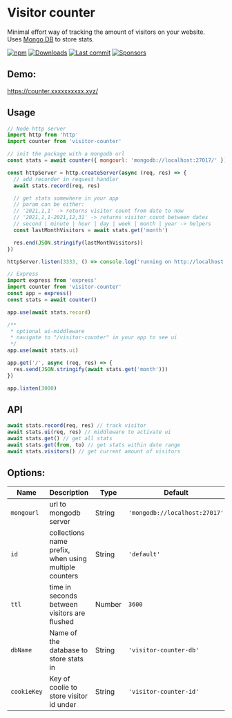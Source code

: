 # Visitor counter

Minimal effort way of tracking the amount of visitors on your website.  
Uses [Mongo DB](https://www.mongodb.com/) to store stats.

[![npm](https://img.shields.io/npm/v/visitor-counter)](https://www.npmjs.com/package/visitor-counter)
[![Downloads](https://img.shields.io/npm/dt/visitor-counter)](https://www.npmjs.com/package/visitor-counter)
[![Last commit](https://img.shields.io/github/last-commit/erikthalen/visitor-counter)](https://github.com/erikthalen/visitor-counter/commits/main)
[![Sponsors](https://img.shields.io/github/sponsors/erikthalen)](https://github.com/erikthalen)

## Demo:

https://counter.xxxxxxxxxx.xyz/

## Usage

```js
// Node http server
import http from 'http'
import counter from 'visitor-counter'

// init the package with a mongodb url
const stats = await counter({ mongourl: 'mongodb://localhost:27017/' })

const httpServer = http.createServer(async (req, res) => {
  // add recorder in request handler
  await stats.record(req, res)

  // get stats somewhere in your app
  // param can be either:
  // '2021,1,1' -> returns visitor count from date to now
  // '2021,1,1-2021,12,31' -> returns visitor count between dates
  // second | minute | hour | day | week | month | year -> helpers
  const lastMonthVisitors = await stats.get('month')

  res.end(JSON.stringify(lastMonthVisitors))
})

httpServer.listen(3333, () => console.log('running on http://localhost:3333'))
```

```js
// Express
import express from 'express'
import counter from 'visitor-counter'
const app = express()
const stats = await counter()

app.use(await stats.record)

/**
 * optional ui-middleware
 * navigate to "/visitor-counter" in your app to see ui
 */
app.use(await stats.ui)

app.get('/', async (req, res) => {
  res.send(JSON.stringify(await stats.get('month')))
})

app.listen(3000)
```

## API

```js
await stats.record(req, res) // track visitor
await stats.ui(req, res) // middleware to activate ui
await stats.get() // get all stats
await stats.get(from, to) // get stats within date range
await stats.visitors() // get current amount of visitors
```

## Options:
| Name | Description | Type | Default |
|----------|-------------------------------------------------------|--------|------------------------------|
| `mongourl` | url to mongodb server | String | `'mongodb://localhost:27017'` |
| `id` | collections name prefix, when using multiple counters | String | `'default'` |
| `ttl` | time in seconds between visitors are flushed | Number | `3600` |
| `dbName` | Name of the database to store stats in | String | `'visitor-counter-db'` |
| `cookieKey` | Key of coolie to store visitor id under | String | `'visitor-counter-id'` |
